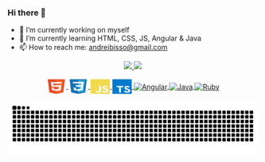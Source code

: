 ### Hi there 👋


- 🔭 I’m currently working on myself
- 🌱 I’m currently learning HTML, CSS, JS, Angular & Java
- 📫 How to reach me: andreibisso@gmail.com

<div align="center">
  <a href="https://github.com/andraibissolotti">
  <img height="170em" src="https://github-readme-stats.vercel.app/api?username=andreibissolotti&show_icons=true&theme=dark&include_all_commits=true&count_private=true"/>
  <img height="170em" src="https://github-readme-stats.vercel.app/api/top-langs/?username=andreibissolotti&layout=compact&langs_count=7&theme=dark"/>
  </a>
</div>
<div style="display: inline_block" align="center"><br>
  <a href="https://github.com/andraibissolotti">
  <img align="center" alt="HTML" height="30" width="40" src="https://raw.githubusercontent.com/devicons/devicon/master/icons/html5/html5-original.svg">
  <img align="center" alt="CSS" height="30" width="40" src="https://raw.githubusercontent.com/devicons/devicon/master/icons/css3/css3-original.svg">
  <img align="center" alt="Js" height="30" width="40" src="https://raw.githubusercontent.com/devicons/devicon/master/icons/javascript/javascript-plain.svg">
  <img align="center" alt="Ts" height="30" width="40" src="https://raw.githubusercontent.com/devicons/devicon/master/icons/typescript/typescript-plain.svg">
  <img align="center" alt="Angular" height="30" width="40" src="https://cdn.jsdelivr.net/gh/devicons/devicon/icons/angularjs/angularjs-original.svg">
  <img align="center" alt="Java" height="30" width="40" src="https://cdn.jsdelivr.net/gh/devicons/devicon/icons/java/java-original.svg">
  <img align="center" alt="Ruby" height="30" width="40" src="https://cdn.jsdelivr.net/gh/devicons/devicon/icons/ruby/ruby-plain.svg">
  </a>
</div>
  
![Snake animation](https://github.com/andreibissolotti/andreibissolotti/blob/output/github-contribution-grid-snake.svg)
